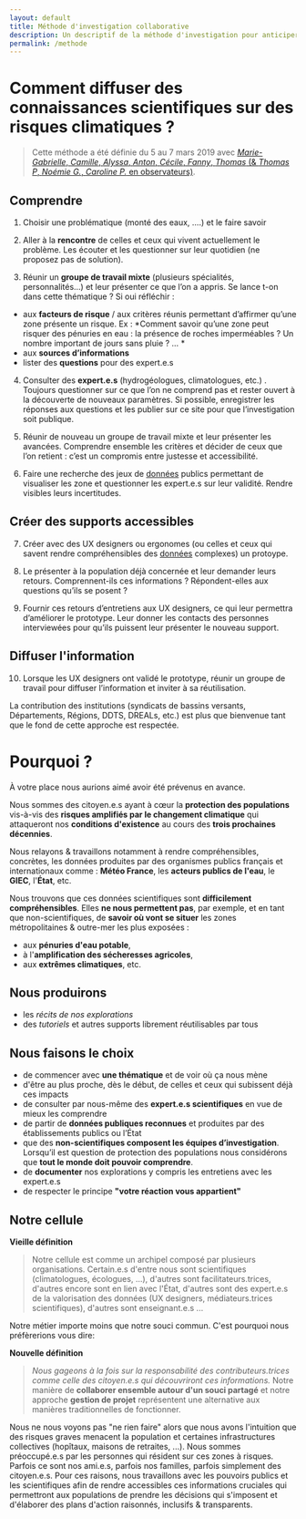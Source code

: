 ```yaml
---
layout: default
title: Méthode d'investigation collaborative
description: Un descriptif de la méthode d'investigation pour anticiper ensemble les zones à risque et de la vision
permalink: /methode
---
```


# Comment diffuser des connaissances scientifiques sur des risques climatiques ? 

> Cette méthode a été définie du 5 au 7 mars 2019 avec [*Marie-Gabrielle*, *Camille*, *Alyssa*, *Anton*, *Cécile*, *Fanny*, *Thomas* (& *Thomas P*, *Noémie G.*, *Caroline P.* en observateurs)](../collectif).

## Comprendre
1. Choisir une problématique (monté des eaux, ….) et le faire savoir

2. Aller à la **rencontre** de celles et ceux qui vivent actuellement le problème. Les écouter et les questionner sur leur quotidien (ne proposez pas de solution). 

3. Réunir un **groupe de travail mixte** (plusieurs spécialités, personnalités…) et leur présenter ce que l’on a appris. Se lance t-on dans cette thématique ? 
Si oui réfléchir : 
-  aux **facteurs de risque** / aux critères réunis permettant d’affirmer qu’une zone présente un risque. Ex : *Comment savoir qu’une zone peut risquer des pénuries en eau : la présence de roches imperméables ? Un nombre important de jours sans pluie ? … *
- aux **sources d’informations** 
- lister des **questions** pour des expert.e.s


4. Consulter des **expert.e.s** (hydrogéologues, climatologues, etc.) . Toujours questionner sur ce que l’on ne comprend pas et rester ouvert à la découverte de nouveaux paramètres. Si possible, enregistrer les réponses aux questions et les publier sur ce site pour que l’investigation soit publique.

5. Réunir de nouveau un groupe de travail mixte et leur présenter les avancées.  Comprendre ensemble les critères et décider de ceux que l’on retient : c’est un compromis entre justesse et accessibilité. 

6. Faire une recherche des jeux de [données](../donnees) publics permettant de visualiser les zone et questionner les expert.e.s sur leur validité. Rendre visibles leurs incertitudes.

## Créer des supports accessibles
7. Créer avec des UX designers ou ergonomes (ou celles et ceux qui savent rendre compréhensibles des [données](../donnees) complexes) un protoype.

8. Le présenter à la population déjà concernée et leur demander leurs retours. Comprennent-ils ces informations ? Répondent-elles aux questions qu’ils se posent ? 

9. Fournir ces retours d’entretiens aux UX designers, ce qui leur permettra d’améliorer le prototype. Leur donner les contacts des personnes interviewées pour qu’ils puissent leur présenter le nouveau support.

## Diffuser l'information
10. Lorsque les UX designers ont validé le prototype, réunir un groupe de travail pour diffuser l’information et inviter à sa réutilisation.

La contribution des institutions (syndicats de bassins versants, Départements, Régions, DDTS, DREALs, etc.) est plus que bienvenue tant que le fond de cette approche est respectée.

# Pourquoi ?  

À votre place nous aurions aimé avoir été prévenus en avance.

Nous sommes des citoyen.e.s ayant à cœur la **protection des populations** vis-à-vis des **risques amplifiés par le changement climatique** qui attaqueront nos **conditions d'existence** au cours des **trois prochaines décennies**.

Nous relayons & travaillons notamment à rendre compréhensibles, concrètes, les données produites par des organismes publics français et internationaux comme : **Météo France**, les **acteurs publics de l'eau**, le **GIEC**, l'**État**, etc. 

Nous trouvons que ces données scientifiques sont **difficilement compréhensibles**. Elles **ne nous permettent pas**, par exemple, et en tant que non-scientifiques, de **savoir où vont se situer** les zones métropolitaines & outre-mer les plus exposées :
- aux **pénuries d'eau potable**, 
- à l'**amplification des sécheresses agricoles**, 
- aux **extrêmes climatiques**, etc.

## Nous produirons

* les *récits de nos explorations*
* des *tutoriels* et autres supports librement réutilisables par tous

## Nous faisons le choix

- de commencer avec **une thématique** et de voir où ça nous mène
- d'être au plus proche, dès le début, de celles et ceux qui subissent déjà ces impacts
- de consulter par nous-même des **expert.e.s scientifiques** en vue de mieux les comprendre
- de partir de **données publiques reconnues** et produites par des établissements publics ou l’État
- que des **non-scientifiques composent les équipes d’investigation**. Lorsqu’il est question de protection des populations nous considérons que **tout le monde doit pouvoir comprendre**.
- de **documenter** nos explorations y compris les entretiens avec les expert.e.s
- de respecter le principe **"votre réaction vous appartient"**

## Notre cellule

**Vieille définition**
> Notre cellule est comme un archipel composé par plusieurs organisations. Certain.e.s d'entre nous sont scientifiques (climatologues, écologues, ...), d'autres sont facilitateurs.trices, d'autres encore sont en lien avec l'État, d'autres sont des expert.e.s de la valorisation des données (UX designers, médiateurs.trices scientifiques), d'autres sont enseignant.e.s ... 

Notre métier importe moins que notre souci commun. C'est pourquoi nous préfèrerions vous dire: 

**Nouvelle définition**
> *Nous gageons à la fois sur la responsabilité des contributeurs.trices comme celle des citoyen.e.s qui découvriront ces informations.* Notre manière de **collaborer ensemble autour d'un souci partagé** et notre approche **gestion de projet** représentent une alternative aux manières traditionnelles de fonctionner.

Nous ne nous voyons pas "ne rien faire" alors que nous avons l'intuition que des risques graves menacent la population et certaines infrastructures collectives (hopîtaux, maisons de retraites, ...).
Nous sommes préoccupé.e.s par les personnes qui résident sur ces zones à risques. Parfois ce sont nos ami.e.s, parfois nos familles, parfois simplement des citoyen.e.s. 
Pour ces raisons, nous travaillons avec les pouvoirs publics et les scientifiques afin de rendre accessibles ces informations cruciales qui permettront aux populations de prendre les décisions qui s'imposent et d'élaborer des plans d'action raisonnés, inclusifs & transparents.
